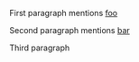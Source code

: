 [foo]: /url "title"
[bar]: /url2 "title2"

First paragraph mentions [foo]

Second paragraph mentions [bar]

Third paragraph

